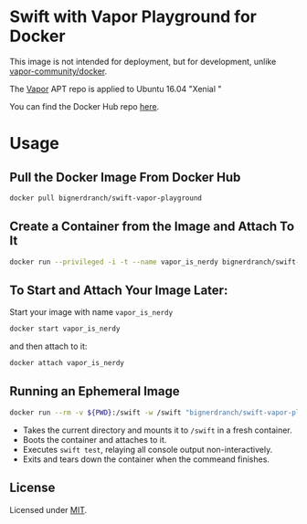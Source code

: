 # Swift with Vapor Playground for Docker

This image is not intended for deployment, but for development, unlike [vapor-community/docker](https://github.com/vapor-community/docker).

The [Vapor](https://docs.vapor.codes/2.0/getting-started/install-on-ubuntu/) APT repo is applied to Ubuntu 16.04 "Xenial "

You can find the Docker Hub repo [here](https://hub.docker.com/r/bignerdranch/swift-vapor-playground/).

# Usage

## Pull the Docker Image From Docker Hub

```bash
docker pull bignerdranch/swift-vapor-playground
```

## Create a Container from the Image and Attach To It

```bash
docker run --privileged -i -t --name vapor_is_nerdy bignerdranch/swift-vapor-playground:latest bash
```

## To Start and Attach Your Image Later:

Start your image with name `vapor_is_nerdy`

```bash
docker start vapor_is_nerdy
```

and then attach to it:

```bash
docker attach vapor_is_nerdy
```

## Running an Ephemeral Image

```bash
docker run --rm -v ${PWD}:/swift -w /swift "bignerdranch/swift-vapor-playground:latest" swift test
```

* Takes the current directory and mounts it to `/swift` in a fresh container.
* Boots the container and attaches to it.
* Executes `swift test`, relaying all console output non-interactively.
* Exits and tears down the container when the commeand finishes.

## License

Licensed under [MIT](LICENSE.md).
